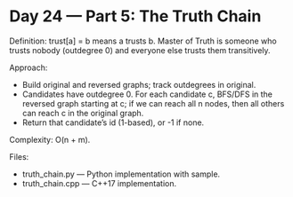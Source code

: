 # Day 24 — Part 5: The Truth Chain

Definition: trust[a] = b means a trusts b. Master of Truth is someone who trusts nobody (outdegree 0) and everyone else trusts them transitively.

Approach:
- Build original and reversed graphs; track outdegrees in original.
- Candidates have outdegree 0. For each candidate c, BFS/DFS in the reversed graph starting at c; if we can reach all n nodes, then all others can reach c in the original graph.
- Return that candidate’s id (1-based), or -1 if none.

Complexity: O(n + m).

Files:
- truth_chain.py — Python implementation with sample.
- truth_chain.cpp — C++17 implementation.
